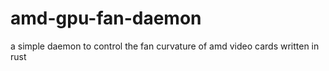 # amd-gpu-fan-daemon
a simple daemon to control the fan curvature of amd video cards written in rust
